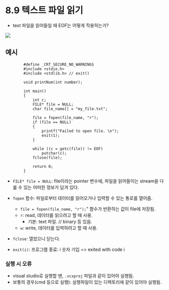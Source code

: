 # 8.9 텍스트 파일 읽기

- text 파일을 읽어들일 때 EOF는 어떻게 작용하는가?

<img src="https://github.com/uber9ma/following_C/blob/master/images/chapter7/loop4.png?raw=true">

## 예시

            #define _CRT_SECURE_NO_WARNINGS
            #include <stdio.h>
            #include <stdlib.h> // exit()

            void printNum(int number);

            int main()
            {
                int c;
                FILE* file = NULL;
                char file_name[] = "my_file.txt";

                file = fopen(file_name, "r");
                if (file == NULL)
                {
                    printf("Failed to open file. \n");
                    exit(1);
                }

                while ((c = getc(file)) != EOF)
                    putchar(c);
                fclose(file);

                return 0;
            }

- `FILE* file = NULL`: file이라는 pointer 변수에, 파일을 읽어들이는 stream을 다룰 수 있는 어떠한 정보가 담겨 있다.

- `fopen` 함수: 파일로부터 데이터를 읽어오거나 입력할 수 있는 통로를 열어줌.

  - `file = fopen(file_name, "r");`" 함수가 반환하는 값이 file에 저장됨.
  - `r`: read, 데이터를 읽으려고 할 때 사용.
    - 기본: text 파일. // binary 등 있음.
  - `w`: write, 데이터를 입력하려고 할 때 사용.

- `fclose`: 열었으니 닫는다.

- `exit(i)`: 프로그램 종료: i 숫자 기입 => exited with code i

### 실행 시 오류

- visual studio로 실행할 땐, `.vcxproj` 파일과 같이 있어야 실행됨.
- 보통의 경우(cmd 등으로 실행): 실행파일이 있는 디렉토리에 같이 있어야 실행됨.
